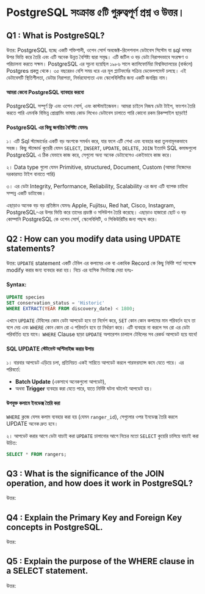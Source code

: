 # PostgreSQL সংক্রান্ত ৫টি গুরুত্বপূর্ণ প্রশ্ন ও উত্তর।

## Q1 : What is PostgreSQL?

উত্তর: PostgreSQL হচ্ছে একটি শক্তিশালী, ওপেন সোর্স অবজেক্ট-রিলেশনাল ডেটাবেস সিস্টেম যা sql ভাষার উপর ভিত্তি করে তৈরি এবং এটি অনেক উন্নত বৈশিষ্ট্য দ্বারা সমৃদ্ধ। এটি জটিল ও বড় ডেটা নিরাপদভাবে সংরক্ষণ ও পরিচালনা করতে সক্ষম। PostgreSQL এর সূচনা হয়েছিল ১৯৮৬ সালে ক্যালিফোর্নিয়া বিশ্ববিদ্যালয়ের (বার্কলে) Postgres প্রকল্প থেকে। ৩৫ বছরেরও বেশি সময় ধরে এর মূল প্ল্যাটফর্মের সক্রিয় ডেভেলপমেন্ট চলছে। এই ডেটাবেসটি স্থিতিশীলতা, ডেটার নিরাপত্তা, নির্ভরযোগ্যতা এবং স্কেলেবিলিটির জন্য একটি জনপ্রিয় নাম।

#### আমরা কেনো PostgreSQL ব্যাবহার করবো

PostgreSQL সম্পূর্ণ ফ্রি এবং ওপেন সোর্স, এবং কাস্টমাইজেবল। আমরা চাইলে নিজস্ব ডেটা টাইপ, ফাংশন তৈরি করতে পারি এমনকি বিভিন্ন প্রোগ্রামিং ভাষায় কোড লিখেও ডেটাবেস চালাতে পারি কোনো রকম রিকম্পাইল ছাড়াই!

#### PostgreSQL এর কিছু জনপ্রিয় বৈশিষ্ট্য যেমনঃ

১। এটি Sql স্ট্যান্ডার্ডের একটি বড় অংশকে সমর্থন করে, যার ফলে এটি শেখা এবং ব্যবহার করা তুলনামূলকভাবে সহজ। কিছু স্ট্যান্ডার্ড কূয়েরী যেমন `SELECT`, `INSERT`, `UPDATE`, `DELETE`, `JOIN` ইত্যাদি SQL কমান্ডগুলো PostgreSQL এ ঠিক যেভাবে কাজ করে, সেগুলো অন্য অনেক ডেটাবেসেও একইভাবে কাজ করে।

২। Data type গুলো যেমন Primitive, structured, Document, Custom (আমরা নিজেদের দরকারমত টাইপ বানাতে পারি)

৩। এর ডেটা Integrity, Performance, Reliability, Scalability এর জন্য এটি ব্যাপক চাহিদা সম্পন্ন একটি ডাটাবেজ।

এছাড়াও অনেক বড় বড় প্রতিষ্ঠান যেমনঃ Apple, Fujitsu, Red hat, Cisco, Instagram, PostgreSQL-এর উপর ভিত্তি করে তাদের প্রডাক্ট ও সলিউশন তৈরি করেছে। এছাড়াও হাজারো ছোট ও বড় কোম্পানি PostgreSQL কে ওপেন সোর্স, স্কেলেবিলিটি, ও সিকিউরিটির জন্য পছন্দ করে।

## Q2 : How can you modify data using UPDATE statements?

উত্তর: `UPDATE` statement একটি টেবিল এর কলামের এক বা একাধিক Record কে কিছু নির্দিষ্ট শর্ত সাপেক্ষে modify করার জন্য ব্যবহার করা হয়। নিচে এর ব্যসিক সিনট্যাক্স দেয়া হলঃ-

#### Syntax:

```sql
UPDATE species
SET conservation_status = 'Historic'
WHERE EXTRACT(YEAR FROM discovery_date) < 1800;
```
এখানে `UPDATE` টেবিলের কোন ডেটা আপডেট হবে তা নির্দেশ করে, `SET` কোন কোন কলামের মান পরিবর্তন হবে তা বলে দেয় এবং `WHERE` কোন কোন রো এ পরিবর্তন হবে তা নির্ধারণ করে। এটি ব্যবহার না করলে সব রো এর ডেটা পরিবর্তিত হয়ে যাবে।
`WHERE` Clause ছাড়া `UPDATE` অপারেশন চালালে টেবিলের সব রেকর্ড আপডেট হয়ে যাবে! 


#### SQL UPDATE স্টেটমেন্ট অপ্টিমাইজ করার উপায়

১। বারবার আপডেট এড়িয়ে চলা, প্রতিনিয়ত একই সারিতে আপডেট করলে পারফরম্যান্স কমে যেতে পারে। এর পরিবর্তে:

- **Batch Update** (একসাথে অনেকগুলো আপডেট),
- অথবা **Trigger** ব্যবহার করা যেতে পারে, যাতে নির্দিষ্ট ঘটনা ঘটলেই আপডেট হয়।

#### উপযুক্ত কলামে ইনডেক্স তৈরি করা
`WHERE` ক্লজে যেসব কলাম ব্যবহার করা হয় (যেমন `ranger_id`), সেগুলোর ওপর ইনডেক্স তৈরি করলে UPDATE অনেক দ্রুত হবে।

২। আপডেট করার আগে ডেটা যাচাই করা
`UPDATE` চালানোর আগে নিচের মতো `SELECT` কুয়েরি চালিয়ে যাচাই করা উচিত:

```sql
SELECT * FROM rangers;
```

## Q3 : What is the significance of the JOIN operation, and how does it work in PostgreSQL?

উত্তর:

## Q4 : Explain the Primary Key and Foreign Key concepts in PostgreSQL.

উত্তর:

## Q5 : Explain the purpose of the WHERE clause in a SELECT statement.

উত্তর:

<!-- ## Q6 : Explain the GROUP BY clause and its role in aggregation operations.

উত্তর: -->

